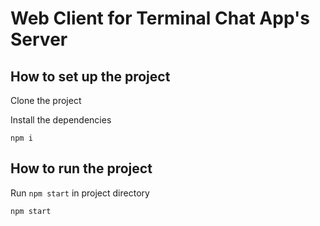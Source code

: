 # Web Client for Terminal Chat App's Server

## How to set up the project

Clone the project


Install the dependencies

```
npm i
```

## How to run the project

Run `npm start` in project directory

```
npm start
```
